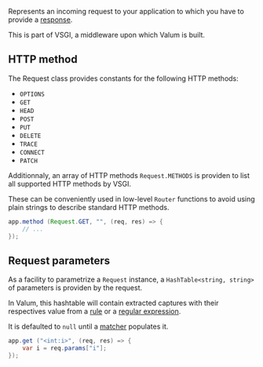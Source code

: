 Represents an incoming request to your application to which you have to provide
a [response](vsgi/response).

This is part of VSGI, a middleware upon which Valum is built.

HTTP method
-----------

The Request class provides constants for the following HTTP methods:

 - `OPTIONS`
 - `GET`
 - `HEAD`
 - `POST`
 - `PUT`
 - `DELETE`
 - `TRACE`
 - `CONNECT`
 - `PATCH`

Additionnaly, an array of HTTP methods `Request.METHODS` is providen to list all
supported HTTP methods by VSGI.

These can be conveniently used in low-level `Router` functions to avoid using
plain strings to describe standard HTTP methods.

```java
app.method (Request.GET, "", (req, res) => {
    // ...
});
```

Request parameters
------------------

As a facility to parametrize a `Request` instance, a `HashTable<string, string>`
of parameters is providen by the request.

In Valum, this hashtable will contain extracted captures with their respectives
value from a [rule](route#rules) or a
[regular expression](route#plumbering-with-regular-expression).

It is defaulted to `null` until a [matcher](route#plumbering-with-route)
populates it.

```java
app.get ("<int:i>", (req, res) => {
    var i = req.params["i"];
});
```
